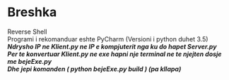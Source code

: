 # Breshka
Reverse Shell<br>
Programi i rekomanduar eshte PyCharm (Versioni i python duhet 3.5)<br>
<b><i>Ndrysho IP ne Klient.py ne IP e kompjuterit nga ku do hapet Server.py<i><b><br>
Per te konvertuar Klient.py ne exe hapni nje terminal ne te njejten dosje me bejeExe.py<br>
Dhe jepi komanden <i> ( python bejeExe.py build ) <i> (pa kllapa)
